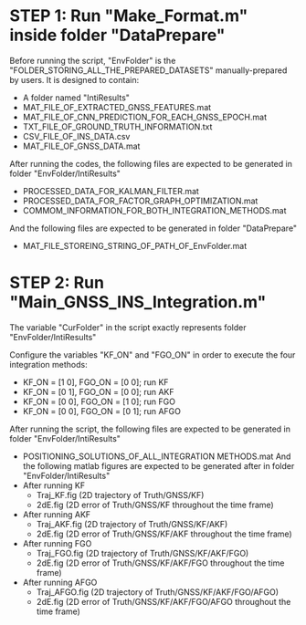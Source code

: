 

# STEP 1: Run "Make_Format.m" inside folder "DataPrepare"

Before running the script, "EnvFolder" is the "FOLDER_STORING_ALL_THE_PREPARED_DATASETS" manually-prepared by users. It is designed to contain:
- A folder named "IntiResults"
- MAT_FILE_OF_EXTRACTED_GNSS_FEATURES.mat
- MAT_FILE_OF_CNN_PREDICTION_FOR_EACH_GNSS_EPOCH.mat
- TXT_FILE_OF_GROUND_TRUTH_INFORMATION.txt
- CSV_FILE_OF_INS_DATA.csv
- MAT_FILE_OF_GNSS_DATA.mat

After running the codes, the following files are expected to be generated in folder "EnvFolder/IntiResults" 
- PROCESSED_DATA_FOR_KALMAN_FILTER.mat
- PROCESSED_DATA_FOR_FACTOR_GRAPH_OPTIMIZATION.mat
- COMMOM_INFORMATION_FOR_BOTH_INTEGRATION_METHODS.mat

And the following files are expected to be generated in folder "DataPrepare" 
- MAT_FILE_STOREING_STRING_OF_PATH_OF_EnvFolder.mat

# STEP 2: Run "Main_GNSS_INS_Integration.m"
The variable "CurFolder" in the script exactly represents folder "EnvFolder/IntiResults"

Configure the variables "KF_ON" and "FGO_ON" in order to execute the four integration methods:
- KF_ON = [1 0], FGO_ON = [0 0]; run KF
- KF_ON = [0 1], FGO_ON = [0 0]; run AKF
- KF_ON = [0 0], FGO_ON = [1 0]; run FGO
- KF_ON = [0 0], FGO_ON = [0 1]; run AFGO

After running the script, the following files are expected to be generated in folder "EnvFolder/IntiResults" 
- POSITIONING_SOLUTIONS_OF_ALL_INTEGRATION METHODS.mat
And the following matlab figures are expected to be generated after in folder "EnvFolder/IntiResults"
- After running KF
  - Traj_KF.fig (2D trajectory of Truth/GNSS/KF)
  - 2dE.fig (2D error of Truth/GNSS/KF throughout the time frame)
- After running AKF
  - Traj_AKF.fig (2D trajectory of Truth/GNSS/KF/AKF)
  - 2dE.fig (2D error of Truth/GNSS/KF/AKF throughout the time frame)
- After running FGO
  - Traj_FGO.fig (2D trajectory of Truth/GNSS/KF/AKF/FGO)
  - 2dE.fig (2D error of Truth/GNSS/KF/AKF/FGO throughout the time frame)
- After running AFGO
  - Traj_AFGO.fig (2D trajectory of Truth/GNSS/KF/AKF/FGO/AFGO)
  - 2dE.fig (2D error of Truth/GNSS/KF/AKF/FGO/AFGO throughout the time frame)



